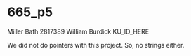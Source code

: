 # 665_p5
Miller Bath 2817389
William Burdick KU_ID_HERE

We did not do pointers with this project. So, no strings either.